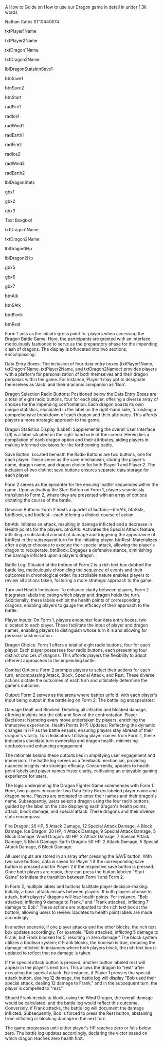 A How to Guide on How to use our Dragon game in detail in under 1,3k words

Nathan Gates ST10440074

txtPlayer1Name

txtPlayer2Name

txtDragon1Name

txtDragon2Name

lblDragonStatsbtnSave1

btnSave1

btnSave2

btnStart

radFire1

radIce1

radWind1

radEarth1

radFire2

radIce2

radWind2

radEarth2

lblDragonStats

gbx1

gbx2

gbx3

Text Boxgbx4

txtDragon1Name

txtDragon2Name

lblDragon1Hp

lblDragon2Hp

gbx5

gbx6

gbx7

btnAtk

btnSAtk

btnBlock

btnRest

Form 1 acts as the initial ingress point for players when accessing the Dragon Battle Game. Here, the participants are greeted with an interface meticulously fashioned to serve as the preparatory phase for the impending clash of dragons. The display is bifurcated into two sections, encompassing:

Data Entry Boxes: The inclusion of four data entry boxes (txtPlayer1Name, txtDragon1Name, txtPlayer2Name, and txtDragon2Namec) provides players with a platform for personalization of both themselves and their dragon personas within the game. For instance, Player 1 may opt to designate themselves as 'Jack' and their draconic companion as 'Bob'.

Dragon Selection Radio Buttons: Positioned below the Data Entry Boxes are a total of eight radio buttons, four for each player, offering a diverse array of choices for the impending confrontation. Each dragon boasts its own unique statistics, elucidated in the label on the right-hand side, furnishing a comprehensive breakdown of each dragon and their attributes. This affords players a more strategic approach to the game.

Dragon Statistics Display (Label): Supplementing the overall User Interface (UI) is a label situated on the right-hand side of the screen. Herein lies a compilation of each dragon option and their attributes, aiding players in making informed decisions for the forthcoming battle.

Save Button: Located beneath the Radio Buttons are two buttons, one for each player. These serve as the save mechanism, storing the player's name, dragon name, and dragon choice for both Player 1 and Player 2. The inclusion of two distinct save buttons ensures separate data storage for each player.

Form 2 serves as the epicenter for the ensuing 'battle' sequences within the game. Upon activating the Start Button on Form 1, players seamlessly transition to Form 2, where they are presented with an array of options dictating the course of the battle.

Decision Buttons: Form 2 hosts a quartet of buttons—btnAtk, btnSstk, btnBlock, and btnRest—each offering a distinct course of action.

btnAtk: Initiates an attack, resulting in damage inflicted and a decrease in Health points for the players. btnSAtk: Activates the Special Attack feature, inflicting a substantial amount of damage and triggering the appearance of btnRest in the subsequent turn for the initiating player. btnRest: Materializes after a player chooses to execute their special attack, allowing the player's dragon to recuperate. btnBlock: Engages a defensive stance, diminishing the damage inflicted upon a player's dragon.

Battle Log: Situated at the bottom of Form 2 is a rich text box dubbed the battle log, meticulously chronicling the sequence of events and their outcomes in chronological order. Its scrollable nature enables players to review all actions taken, fostering a more strategic approach to the game.

Turn and Health Indicators: To enhance clarity between players, Form 2 integrates labels indicating which player and dragon holds the turn. Additionally, these labels exhibit the health points of corresponding dragons, enabling players to gauge the efficacy of their approach to the battle.

Player Inputs: On Form 1, players encounter four data entry boxes, two allocated to each player. These facilitate the input of player and dragon names, enabling players to distinguish whose turn it is and allowing for personal customization.

Dragon Choice: Form 1 offers a total of eight radio buttons, four for each player. Each player possesses four radio buttons, each presenting four distinct choices of dragons. This affords players the flexibility to adopt different approaches to the impending battle.

Combat Options: Form 2 prompts players to select their actions for each turn, encompassing Attack, Block, Special Attack, and Rest. These diverse actions dictate the outcomes of each turn and ultimately determine the game's outcome.

Output: Form 2 serves as the arena where battles unfold, with each player's input being output in the battle log on Form 2. The battle log encapsulates:

Damage Dealt and Blocked: Detailing all inflicted and blocked damage, offering insights into the ebb and flow of the confrontation. Player Decisions: Narrating every move undertaken by players, enriching the immersive experience. Health Points (HP) Updates: Reflecting the dynamic changes in HP as the battle ensues, ensuring players stay abreast of their dragon's vitality. Turn Indicators: Utilizing player names from Form 1, these indicators elucidate turn ownership and dragon health, minimizing confusion and enhancing engagement.

The rationale behind these outputs lies in amplifying user engagement and immersion. The battle log serves as a feedback mechanism, providing nuanced insights into strategic efficacy. Concurrently, updates to health point labels and player names foster clarity, cultivating an enjoyable gaming experience for users.

The logic underpinning the Dragon Fighter Game commences with Form 1. Here, two players encounter two Data Entry Boxes labeled player name and dragon name. Players are prompted to enter their names and their dragon's name. Subsequently, users select a dragon using the four radio buttons, guided by the label on the side displaying each dragon's health points, attack, block damage, and special attack. These dragons and their diverse stats encompass:

Fire Dragon: 20 HP, 5 Attack Damage, 12 Special Attack Damage, 4 Block Damage. Ice Dragon: 30 HP, 4 Attack Damage, 9 Special Attack Damage, 5 Block Damage. Wind Dragon: 40 HP, 3 Attack Damage, 7 Special Attack Damage, 5 Block Damage. Earth Dragon: 50 HP, 2 Attack Damage, 5 Special Attack Damage, 6 Block Damage.

All user inputs are stored in an array after pressing the SAVE button. With two save buttons, data is saved for Player 1 if the corresponding save button is pressed and for Player 2 if the respective save button is pressed. Once both players are ready, they can press the button labeled "Start Game" to initiate the transition between Form 1 and Form 2.

In Form 2, multiple labels and buttons facilitate player decision-making. Initially, a basic attack ensues between players. If both players choose to attack, both players' dragons will lose health points. For instance, "Bob attacked, inflicting 9 damage to Frank," and "Frank attacked, inflicting 7 damage to Bob." These actions are outputted to the rich text box at the bottom, allowing users to review. Updates to health point labels are made accordingly.

In another scenario, if one player attacks and the other blocks, the rich text box updates accordingly. For example, "Bob attacked, inflicting 5 damage to Frank, but Frank blocked for 5, resulting in zero damage." The block system utilizes a boolean system; if Frank blocks, the boolean is true, reducing the damage inflicted. In instances where both players block, the rich text box is updated to reflect that no damage is taken.

If the special attack button is pressed, another button labeled rest will appear in the player's next turn. This allows the dragon to "rest" after executing the special attack. For instance, if Player 1 presses the special attack button, dealing 12 damage, the battle log will display "Bob used their special attack, dealing 12 damage to Frank," and in the subsequent turn, the player is compelled to "rest."

Should Frank decide to block, using the Wind Dragon, the overall damage would be calculated, and the battle log would reflect this outcome. Conversely, if Frank attacks, the battle log will document the damage inflicted. Subsequently, Bob is forced to press the Rest button, abstaining from inflicting or blocking damage in the next turn.

The game progresses until either player's HP reaches zero or falls below zero. The battle log updates accordingly, declaring the victor based on which dragon reaches zero health first.
